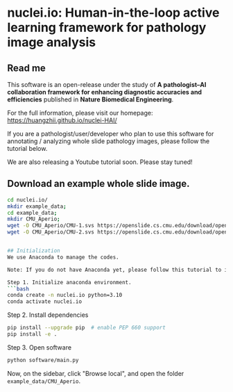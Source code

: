 # nuclei.io: Human-in-the-loop active learning framework for pathology image analysis

## Read me
This software is an open-release under the study of **A pathologist–AI collaboration framework for enhancing diagnostic accuracies and efficiencies** published in **Nature Biomedical Engineering**.

For the full information, please visit our homepage: https://huangzhii.github.io/nuclei-HAI/

If you are a pathologist/user/developer who plan to use this software for annotating / analyzing whole slide pathology images, please follow the tutorial below.

We are also releasing a Youtube tutorial soon. Please stay tuned!

## Download an example whole slide image.
```bash
cd nuclei.io/
mkdir example_data;
cd example_data;
mkdir CMU_Aperio;
wget -O CMU_Aperio/CMU-1.svs https://openslide.cs.cmu.edu/download/openslide-testdata/Aperio/CMU-1.svs
wget -O CMU_Aperio/CMU-2.svs https://openslide.cs.cmu.edu/download/openslide-testdata/Aperio/CMU-2.svs


## Initialization
We use Anaconda to manage the codes.

Note: If you do not have Anaconda yet, please follow this tutorial to install anaconda on your computer: https://docs.anaconda.com/free/anaconda/install/index.html

Step 1. Initialize anaconda environment.
```bash
conda create -n nuclei.io python=3.10
conda activate nuclei.io
```

Step 2. Install dependencies
```bash
pip install --upgrade pip  # enable PEP 660 support
pip install -e .
```

Step 3. Open software
```bash
python software/main.py
```
Now, on the sidebar, click "Browse local", and open the folder `example_data/CMU_Aperio`.